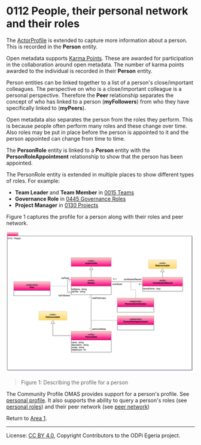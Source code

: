 <!-- SPDX-License-Identifier: CC-BY-4.0 -->
<!-- Copyright Contributors to the ODPi Egeria project. -->

# 0112 People, their personal network and their roles

The [ActorProfile](0110-Actors.md) is extended to capture more information about a person.
This is recorded in the **Person** entity.

Open metadata supports
[Karma Points](../../../open-metadata-implementation/access-services/community-profile/docs/concepts/karma-point.md).
These are awarded for participation in the collaboration
around open metadata.
The number of karma points awarded to the individual is
recorded in their **Person** entity.

Person entities can be linked together to a list of a person's close/important colleagues.
The perspective on who is a
close/important colleague is a personal perspective.
Therefore the **Peer** relationship separates the concept of
who has linked to a person (**myFollowers**) from
who they have specifically linked to (**myPeers**).

Open metadata also separates the person from the roles they perform.
This is because people often perform many roles and these change over time.
Also roles may be put in place before the person is appointed to it and
the person appointed can change from time to time.

The **PersonRole** entity is linked to a **Person** entity with the
**PersonRoleAppointment**
relationship to show that the person has been appointed.

The PersonRole entity is extended in multiple places to show different types of roles.
For example:
* **Team Leader** and **Team Member** in [0015 Teams](0115-Teams.md)
* **Governance Role** in [0445 Governance Roles](0445-Governance-Roles.md)
* **Project Manager** in [0130 Projects](0130-Projects.md)

Figure 1 captures the profile for a person along with their roles and peer network.

![UML](0112-People.png#pagewidth)
> Figure 1: Describing the profile for a person


The Community Profile OMAS provides support for a person's profile.
See [personal profile](../../../open-metadata-implementation/access-services/community-profile/docs/concepts/personal-profile.md).
It also supports the ability to query a person's roles
(see [personal roles](../../../open-metadata-implementation/access-services/community-profile/docs/concepts/personal-roles.md))
and their peer network (see [peer network](../../../open-metadata-implementation/access-services/community-profile/docs/concepts/personal-roles.md))

Return to [Area 1](Area-1-models.md).

----
License: [CC BY 4.0](https://creativecommons.org/licenses/by/4.0/),
Copyright Contributors to the ODPi Egeria project.